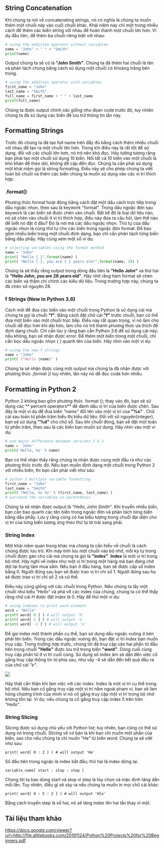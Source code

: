 ## String Concatenation

Khi chúng ta nói về concatenating strings, nó có nghĩa là chúng ta muốn thêm một chuỗi này vào cuối chuỗi khác. Khái niệm này chỉ một trong nhiều cách để thêm các biến string với nhau để hoàn thành một chuỗi lớn hơn. Ví dụ đầu tiên, để thêm ba chuỗi riêng biệt với nhau:

```python
# using the addition operator without variables
name = "John" + " " + "Smith"
print(name)
```

Output chúng ta sẽ có là **"John Smith"**. Chúng ta đã thêm hai chuỗi là tên và phân tách chúng bằng cách sử dụng một chuỗi có khoảng trắng bên trong.

```python
# using the addition operator with variables
first_name = "John"
last_name = "Smith"
full_name = first_name + " " + last_name
print(full_name)
```

Chúng ta được output chính xác giống như đọan code trước đó, tuy nhiên chúng ta đã sử dụng các biến để lưu trữ thông tin lần này.

## Formatting Strings

Trước đó chúng ta đã tạo full name trên đầy đủ bằng cách thêm nhiều chuỗi với nhau để tạo ra một chuỗi lớn hơn. Trong khi điều này là rất tốt để sử dụng, đối với các chuỗi lớn hơn, nó trở nên khó đọc. Hãy tưởng tượng rằng bạn phải tạo một chuỗi sử dụng 10 biến. Nối tất cả 10 biến vào một chuỗi là khó khăn để theo dõi, không đề cập đến đọc. Chúng ta cần phải sử dụng một khái niệm gọi là string formating. Điều này sẽ cho phép chúng ta viết toàn bộ chuỗi và thêm các biến chúng ta muốn sử dụng vào các vị trí thích hợp.

### .format()

Phương thức format hoạt động bằng cách đặt một dấu cách trực tiếp trong dấu ngoặc nhọn, theo sau là keywork "format". Trong dấu ngoặc đơn sau keywork là các biến sẽ được chèn vào chuỗi. Bất kể đó là loại dữ liệu nào, nó sẽ chèn vào chuỗi ở vị trí thích hợp, điều này đưa ra câu hỏi, làm thế nào để biết nó đặt ở đâu? Đó là nơi mà các dấu ngoặc nhọn. Thứ tự của dấu ngoặc nhọn là cùng thứ tự cho các biến trong ngoặc đơn format. Để bao gồm nhiều biến trong một chuỗi định dạng, bạn chỉ cần phân tách từng biến bằng dấu phẩy. Hãy cùng xem một số ví dụ:

```python
# injecting variables using the format method
name = "John"
print( "Hello { }".format(name) )
print( "Hello { }, you are { } years old!".format(name, 28) )
```

Chúng ta sẽ thấy rằng output trong dòng đầu tiên là **"Hello John"** và thứ hai là **"Hello John, you are 28 years old"**. Hãy nhớ rằng hàm format sẽ chèn các biến và thậm chí chính các kiểu dữ liệu. Trong trường hợp này, chúng ta đã chèn số nguyên 28.

### f Strings (New in Python 3.6)

Cách mới để đưa các biến vào một chuỗi trong Python là sử dụng cái mà chúng ta gọi là chuỗi **"f"**. Bằng cách đặt chữ cái **"f"** trước chuỗi, bạn có thể đưa một biến vào một chuỗi trực tiếp. Điều này rất quan trọng, vì nó làm cho chuỗi dễ đọc hơn khi dài hơn, làm cho nó trở thành phương thức ưa thích để định dạng chuỗi. Chỉ cần lưu ý rằng bạn cần Python 3.6 để sử dụng cái này; nếu không, bạn sẽ nhận được error. Để thêm một biến trong một chuỗi, chỉ cần bọc dấu ngoặc nhọn { } quanh tên của biến. Hãy nhìn vào một ví dụ:

```python
# using the new f strings
name = "John"
print( f"Hello {name}" )
```

Chúng ta sẽ nhận được cùng một output mà chúng ta đã nhận được với phương thức *.format ()* tuy nhiên, lần này nó dễ đọc code hơn nhiều.

## Formatting in Python 2

Python 2 không bao gồm phương thức .format (); thay vào đó, bạn sẽ sử dụng các ** percent operators** để đánh dấu vị trí của biến được chèn. Sau đây là một ví dụ để đưa biến *"name"*  đổi tên vào một vị trí của **"%s"** . Chữ cái sau toán tử phần trăm biểu thị kiểu dữ liệu. Đối với số nguyên(integer), bạn sẽ sử dụng **"%d"** cho chữ số. Sau khi chuỗi đóng, bạn sẽ đặt một toán tử phần trăm, theo sau là các biến bạn muốn sử dụng. Hãy nhìn vào một ví dụ:

```python
# one major difference between versions 2 & 3
name = 'John'
print('Hello, %s' % name)
```

Bạn có thể nhận thấy rằng chúng ta nhận được cùng một đầu ra như các phương thức trước đó. Nếu bạn muốn định dạng một chuỗi trong Python 2 với nhiều biến, thì bạn cần phải viết như sau:

```python
# python 2 multiple variable formatting
first_name = "John"
last_name = "Smith"
print( "Hello, %s %s" % (first_name, last_name) )
# surround the variables in parenthesis
```

Chúng ta sẽ nhận được output là  *“Hello, John Smith”*.  Khi truyền nhiều biến, bạn cần bao quanh các tên biến trong ngoặc đơn và phân tách từng biến bằng dấu phẩy. Lưu ý rằng cũng có hai biểu tượng trong chuỗi đại diện cho vị trí của từng biến tương ứng theo thứ tự từ trái sang phải.

### String Index

Một khái niệm quan trọng khác mà chúng ta cần hiểu về chuỗi là cách chúng được lưu trữ. Khi máy tính lưu một chuỗi vào bộ nhớ, mỗi ký tự trong chuỗi được gán cho cái mà chúng ta gọi là **"index"**. **Index** là một vị trí trong bộ nhớ. Hãy nghĩ về index như một vị trí trong một hàng mà bạn đang chờ đợi tại trung tâm mua sắm. Nếu bạn ở đầu hàng, bạn sẽ được cấp số index bằng 0. Người đứng sau bạn sẽ được trao vị trí chỉ số 1. Người đứng sau họ sẽ được trao vị trí chỉ số 2 và cứ thế.

Điều này cũng giống với các chuỗi trong Python. Nếu chúng ta lấy một chuỗi như kiểu *"Hello"* và phá vỡ các index của chúng, chúng ta có thể thấy rằng chữ cái *H* được đặt index là 0. Hãy để thử một ví dụ:

```python
# using indexes to print each element
word = "Hello"
print( word[ 0 ] ) # will output 'H'
print( word[ 1 ] ) # will output 'e'
print( word[ -1 ] ) # will output 'o'
```

Để gọi index một thành phần cụ thể, bạn sử dụng dấu ngoặc vuông ở bên phải tên biến. Trong các dấu ngoặc vuông đó, bạn đặt vị trí index bạn muốn truy cập. Trong trường hợp trước, chúng tôi đã truy cập vào hai phần tử đầu tiên trong chuỗi **"Hello"** được lưu trữ trong biến **"word"**.  Dòng cuối cùng truy cập phần tử ở vị trí cuối cùng.  Sử dụng số index âm sẽ dẫn đến việc cố gắng truy cập thông tin từ phía sau, như vậy -4 sẽ dẫn đến kết quả đầu ra của chữ cái *"e"*.

![](https://images.viblo.asia/674a473f-7bc4-42a9-993d-7d0a1cc540d0.png)


Hãy thật cẩn thận khi làm việc với các index. Index là một vị trí cụ thể trong bộ nhớ. Nếu bạn cố gắng truy cập một vị trí nằm ngoài phạm vi, bạn sẽ làm hỏng chương trình của mình vì nó cố gắng truy cập một vị trí trong bộ nhớ không tồn tại. Ví dụ: nếu chúng ta cố gắng truy cập index 5 trên trên *"Hello"*.

### String Slicing

Slicing được sử dụng chủ yếu với Python list; tuy nhiên, bạn cũng có thể sử dụng nó trong chuỗi. Slicing về cơ bản là khi bạn chỉ muốn một phần của biến, sao cho nếu chúng ta chỉ muốn "He" từ biến word. Chúng ta sẽ viết như sau:

```
print( word[ 0 : 2 ] ) # will output 'He'
```

Số đầu tiên trong ngoặc là index bắt đầu; thứ hai là index dừng lại.

```
variable_name[ start : stop : step ]
```

Chúng tôi ta bao dùng start và stop vì step là tùy chọn và mặc định tăng dần mỗi lần. Tuy nhiên, điều gì sẽ xảy ra nếu chúng ta muốn in mọi chữ cái khác:

```
print( word[ 0 : 5 : 2 ] ) # will output 'Hlo'
```

Bằng cách truyền step là số hai, nó sẽ tăng index lên hai lần thay vì một.

## Tài liệu tham khảo
https://docs.google.com/viewer?url=http://file.allitebooks.com/20191124/Python%20Projects%20for%20Beginners.pdf